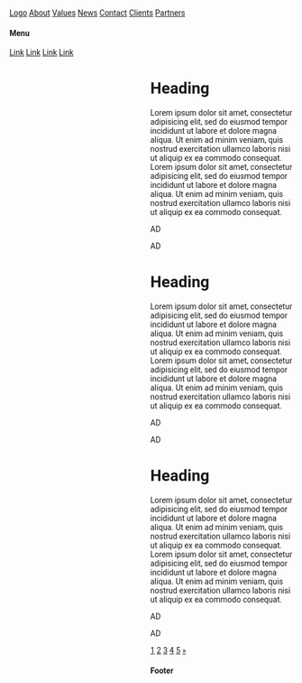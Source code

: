 <!DOCTYPE html>
<html lang="en">
<title>W3.CSS Template</title>
<meta charset="UTF-8">
<meta name="viewport" content="width=device-width, initial-scale=1">
<link rel="stylesheet" href="https://www.w3schools.com/w3css/4/w3.css">
<link rel="stylesheet" href="https://www.w3schools.com/lib/w3-theme-black.css">
<link rel="stylesheet" href="https://fonts.googleapis.com/css?family=Roboto">
<link rel="stylesheet" href="https://cdnjs.cloudflare.com/ajax/libs/font-awesome/4.7.0/css/font-awesome.min.css">
<style>
html,body,h1,h2,h3,h4,h5,h6 {font-family: "Roboto", sans-serif;}
.w3-sidebar {
  z-index: 3;
  width: 250px;
  top: 43px;
  bottom: 0;
  height: inherit;
}
</style>
<body>

<!-- Navbar -->
<div class="w3-top">
  <div class="w3-bar w3-theme w3-top w3-left-align w3-large">
    <a class="w3-bar-item w3-button w3-right w3-hide-large w3-hover-white w3-large w3-theme-l1" href="javascript:void(0)" onclick="w3_open()"><i class="fa fa-bars"></i></a>
    <a href="#" class="w3-bar-item w3-button w3-theme-l1">Logo</a>
    <a href="#" class="w3-bar-item w3-button w3-hide-small w3-hover-white">About</a>
    <a href="#" class="w3-bar-item w3-button w3-hide-small w3-hover-white">Values</a>
    <a href="#" class="w3-bar-item w3-button w3-hide-small w3-hover-white">News</a>
    <a href="#" class="w3-bar-item w3-button w3-hide-small w3-hover-white">Contact</a>
    <a href="#" class="w3-bar-item w3-button w3-hide-small w3-hide-medium w3-hover-white">Clients</a>
    <a href="#" class="w3-bar-item w3-button w3-hide-small w3-hide-medium w3-hover-white">Partners</a>
  </div>
</div>

<!-- Sidebar -->
<nav class="w3-sidebar w3-bar-block w3-collapse w3-large w3-theme-l5 w3-animate-left" id="mySidebar">
  <a href="javascript:void(0)" onclick="w3_close()" class="w3-right w3-xlarge w3-padding-large w3-hover-black w3-hide-large" title="Close Menu">
    <i class="fa fa-remove"></i>
  </a>
  <h4 class="w3-bar-item"><b>Menu</b></h4>
  <a class="w3-bar-item w3-button w3-hover-black" href="#">Link</a>
  <a class="w3-bar-item w3-button w3-hover-black" href="#">Link</a>
  <a class="w3-bar-item w3-button w3-hover-black" href="#">Link</a>
  <a class="w3-bar-item w3-button w3-hover-black" href="#">Link</a>
</nav>

<!-- Overlay effect when opening sidebar on small screens -->
<div class="w3-overlay w3-hide-large" onclick="w3_close()" style="cursor:pointer" title="close side menu" id="myOverlay"></div>

<!-- Main content: shift it to the right by 250 pixels when the sidebar is visible -->
<div class="w3-main" style="margin-left:250px">

  <div class="w3-row w3-padding-64">
    <div class="w3-twothird w3-container">
      <h1 class="w3-text-teal">Heading</h1>
      <p>Lorem ipsum dolor sit amet, consectetur adipisicing elit, sed do eiusmod tempor incididunt ut labore et dolore magna aliqua. Ut enim ad minim veniam, quis nostrud exercitation ullamco laboris nisi ut aliquip ex ea commodo consequat. Lorem ipsum
        dolor sit amet, consectetur adipisicing elit, sed do eiusmod tempor incididunt ut labore et dolore magna aliqua. Ut enim ad minim veniam, quis nostrud exercitation ullamco laboris nisi ut aliquip ex ea commodo consequat.</p>
    </div>
    <div class="w3-third w3-container">
      <p class="w3-border w3-padding-large w3-padding-32 w3-center">AD</p>
      <p class="w3-border w3-padding-large w3-padding-64 w3-center">AD</p>
    </div>
  </div>

  <div class="w3-row">
    <div class="w3-twothird w3-container">
      <h1 class="w3-text-teal">Heading</h1>
      <p>Lorem ipsum dolor sit amet, consectetur adipisicing elit, sed do eiusmod tempor incididunt ut labore et dolore magna aliqua. Ut enim ad minim veniam, quis nostrud exercitation ullamco laboris nisi ut aliquip ex ea commodo consequat. Lorem ipsum
        dolor sit amet, consectetur adipisicing elit, sed do eiusmod tempor incididunt ut labore et dolore magna aliqua. Ut enim ad minim veniam, quis nostrud exercitation ullamco laboris nisi ut aliquip ex ea commodo consequat.</p>
    </div>
    <div class="w3-third w3-container">
      <p class="w3-border w3-padding-large w3-padding-32 w3-center">AD</p>
      <p class="w3-border w3-padding-large w3-padding-64 w3-center">AD</p>
    </div>
  </div>

  <div class="w3-row w3-padding-64">
    <div class="w3-twothird w3-container">
      <h1 class="w3-text-teal">Heading</h1>
      <p>Lorem ipsum dolor sit amet, consectetur adipisicing elit, sed do eiusmod tempor incididunt ut labore et dolore magna aliqua. Ut enim ad minim veniam, quis nostrud exercitation ullamco laboris nisi ut aliquip ex ea commodo consequat. Lorem ipsum
        dolor sit amet, consectetur adipisicing elit, sed do eiusmod tempor incididunt ut labore et dolore magna aliqua. Ut enim ad minim veniam, quis nostrud exercitation ullamco laboris nisi ut aliquip ex ea commodo consequat.</p>
    </div>
    <div class="w3-third w3-container">
      <p class="w3-border w3-padding-large w3-padding-32 w3-center">AD</p>
      <p class="w3-border w3-padding-large w3-padding-64 w3-center">AD</p>
    </div>
  </div>

  <!-- Pagination -->
  <div class="w3-center w3-padding-32">
    <div class="w3-bar">
      <a class="w3-button w3-black" href="#">1</a>
      <a class="w3-button w3-hover-black" href="#">2</a>
      <a class="w3-button w3-hover-black" href="#">3</a>
      <a class="w3-button w3-hover-black" href="#">4</a>
      <a class="w3-button w3-hover-black" href="#">5</a>
      <a class="w3-button w3-hover-black" href="#">»</a>
    </div>
  </div>

  <footer id="myFooter">
    <div class="w3-container w3-theme-l2 w3-padding-32">
      <h4>Footer</h4>
    </div>

<!-- END MAIN -->
</div>

<script>
// Get the Sidebar
var mySidebar = document.getElementById("mySidebar");

// Get the DIV with overlay effect
var overlayBg = document.getElementById("myOverlay");

// Toggle between showing and hiding the sidebar, and add overlay effect
function w3_open() {
  if (mySidebar.style.display === 'block') {
    mySidebar.style.display = 'none';
    overlayBg.style.display = "none";
  } else {
    mySidebar.style.display = 'block';
    overlayBg.style.display = "block";
  }
}

// Close the sidebar with the close button
function w3_close() {
  mySidebar.style.display = "none";
  overlayBg.style.display = "none";
}
</script>

</body>
</html>
